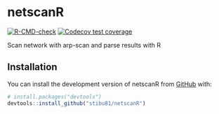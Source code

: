 
<!-- README.md is generated from README.Rmd. Please edit that file -->

# netscanR

<!-- badges: start -->

[![R-CMD-check](https://github.com/stibu81/netscanR/actions/workflows/R-CMD-check.yaml/badge.svg)](https://github.com/stibu81/netscanR/actions/workflows/R-CMD-check.yaml)
[![Codecov test
coverage](https://codecov.io/gh/stibu81/netscanR/branch/main/graph/badge.svg)](https://app.codecov.io/gh/stibu81/netscanR?branch=main)
<!-- badges: end -->

Scan network with arp-scan and parse results with R

## Installation

You can install the development version of netscanR from
[GitHub](https://github.com/) with:

``` r
# install.packages("devtools")
devtools::install_github("stibu81/netscanR")
```
